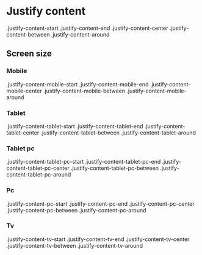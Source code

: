 # Justify content

.justify-content-start
.justify-content-end
.justify-content-center
.justify-content-between
.justify-content-around

## Screen size

### Mobile

.justify-content-mobile-start
.justify-content-mobile-end
.justify-content-mobile-center
.justify-content-mobile-between
.justify-content-mobile-around

### Tablet

.justify-content-tablet-start
.justify-content-tablet-end
.justify-content-tablet-center
.justify-content-tablet-between
.justify-content-tablet-around

### Tablet pc

.justify-content-tablet-pc-start
.justify-content-tablet-pc-end
.justify-content-tablet-pc-center
.justify-content-tablet-pc-between
.justify-content-tablet-pc-around

### Pc

.justify-content-pc-start
.justify-content-pc-end
.justify-content-pc-center
.justify-content-pc-between
.justify-content-pc-around

### Tv

.justify-content-tv-start
.justify-content-tv-end
.justify-content-tv-center
.justify-content-tv-between
.justify-content-tv-around
